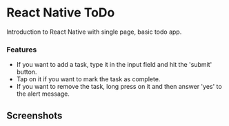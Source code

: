 # React Native ToDo
Introduction to React Native with single page, basic todo app. 

### Features
<ul>
  <li>If you want to add a task, type it in the input field and hit the 'submit' button.</li>
  <li>Tap on it if you want to mark the task as complete.</li>
  <li>If you want to remove the task, long press on it and then answer 'yes' to the alert message.</li>
</ul>

## Screenshots

